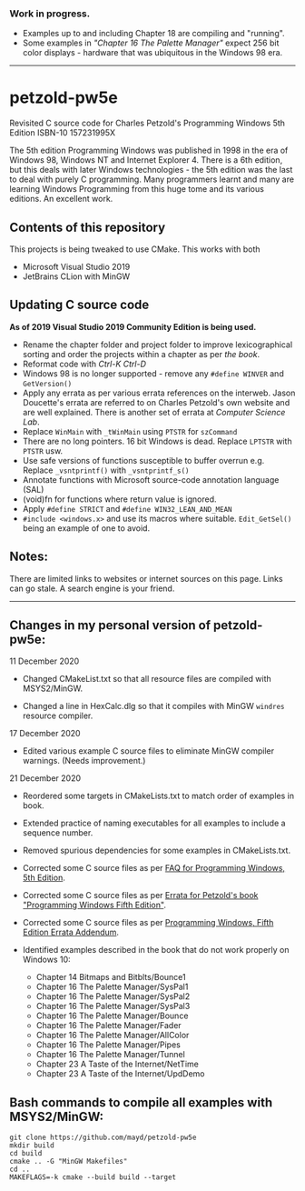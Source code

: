 ### Work in progress. 

- Examples up to and including Chapter 18 are compiling and "running". 
- Some examples in *"Chapter 16 The Palette Manager"* expect 256 bit color 
  displays - hardware that was ubiquitous in the Windows 98 era. 

-------------------------------------------------------------------------------

# petzold-pw5e
Revisited C source code for Charles Petzold's Programming Windows 5th Edition ISBN-10 157231995X

The 5th edition Programming Windows was published in 1998 in the era of Windows 98,
 Windows NT and Internet Explorer 4. There is a 6th edition, but this deals with
 later Windows technologies - the 5th edition was the last to deal with purely C
 programming. Many programmers learnt and many are learning Windows Programming
 from this huge tome and its various editions. An excellent work.

Contents of this repository
---------------------------

This projects is being tweaked to use CMake. This works with both
- Microsoft Visual Studio 2019 
- JetBrains CLion with MinGW


Updating C source code
----------------------

**As of 2019 Visual Studio 2019 Community Edition is being used.**

- Rename the chapter folder and project folder to improve lexicographical
   sorting and order the projects within a chapter as per *the book*.
- Reformat code with *Ctrl-K Ctrl-D*
- Windows 98 is no longer supported - remove any `#define WINVER` and
   `GetVersion()`
- Apply any errata as per various errata references on the interweb. Jason Doucette's
   errata are referred to on Charles Petzold's own website and are well explained.
   There is another set of errata at *Computer Science Lab*.
- Replace `WinMain` with `_tWinMain` using `PTSTR` for `szCommand`
- There are no long pointers. 16 bit Windows is dead. Replace `LPTSTR` with `PTSTR` usw.
- Use safe versions of functions susceptible to buffer overrun e.g. Replace
   `_vsntprintf()` with `_vsntprintf_s()`
- Annotate functions with Microsoft source-code annotation language (SAL)
- (void)fn for functions where return value is ignored.
- Apply `#define STRICT` and `#define WIN32_LEAN_AND_MEAN`
- `#include <windows.x>` and use its macros where suitable. `Edit_GetSel()`
   being an example of one to avoid.

Notes:
------

There are limited links to websites or internet sources on this page. Links can
 go stale. A search engine is your friend.

---

Changes in my personal version of petzold-pw5e:
-----------------------------------------------

11 December 2020

* Changed CMakeList.txt so that all resource files are compiled with MSYS2/MinGW.

* Changed a line in HexCalc.dlg so that it compiles with MinGW `windres` resource compiler.

17 December 2020

* Edited various example C source files to eliminate MinGW compiler warnings. (Needs improvement.)

21 December 2020

* Reordered some targets in CMakeLists.txt to match order of examples in book.

* Extended practice of naming executables for all examples to include a sequence number.

* Removed spurious dependencies for some examples in CMakeLists.txt.

* Corrected some C source files as per [FAQ for Programming Windows, 5th Edition](http://www.charlespetzold.com/pw5/pw5faq.html).

* Corrected some C source files as per [Errata for Petzold's book "Programming Windows Fifth Edition"](http://www.computersciencelab.com/PetzoldErrata.htm).

* Corrected some C source files as per [Programming Windows, Fifth Edition Errata Addendum](http://jasondoucette.com/books/pw5/pw5errata.html).

* Identified examples described in the book that do not work properly on Windows 10: 
    * Chapter 14 Bitmaps and Bitblts/Bounce1
    * Chapter 16 The Palette Manager/SysPal1
    * Chapter 16 The Palette Manager/SysPal2
    * Chapter 16 The Palette Manager/SysPal3
    * Chapter 16 The Palette Manager/Bounce
    * Chapter 16 The Palette Manager/Fader
    * Chapter 16 The Palette Manager/AllColor
    * Chapter 16 The Palette Manager/Pipes
    * Chapter 16 The Palette Manager/Tunnel
    * Chapter 23 A Taste of the Internet/NetTime
    * Chapter 23 A Taste of the Internet/UpdDemo

Bash commands to compile all examples with MSYS2/MinGW:
-------------------------------------------------------

    git clone https://github.com/mayd/petzold-pw5e
    mkdir build
    cd build
    cmake .. -G "MinGW Makefiles"
    cd ..
    MAKEFLAGS=-k cmake --build build --target

